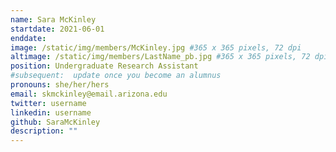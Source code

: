 ```yaml
---
name: Sara McKinley
startdate: 2021-06-01
enddate: 
image: /static/img/members/McKinley.jpg #365 x 365 pixels, 72 dpi
altimage: /static/img/members/LastName_pb.jpg #365 x 365 pixels, 72 dpi
position: Undergraduate Research Assistant
#subsequent:  update once you become an alumnus
pronouns: she/her/hers
email: skmckinley@email.arizona.edu
twitter: username
linkedin: username
github: SaraMcKinley
description: ""
---
```

